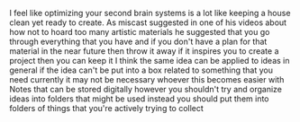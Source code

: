 I feel like optimizing your second brain systems is a lot like keeping a house clean yet ready to create. As miscast suggested in one of his videos about how not to hoard too many artistic materials he suggested that you go through everything that you have and if you don't have a plan for that material in the near future then throw it away if it inspires you to create a project then you can keep it I think the same idea can be applied to ideas in general if the idea can't be put into a box related to something that you need currently it may not be necessary whoever this becomes easier with Notes that can be stored digitally however you shouldn't try and organize ideas into folders that might be used instead you should put them into folders of things that you're actively trying to collect